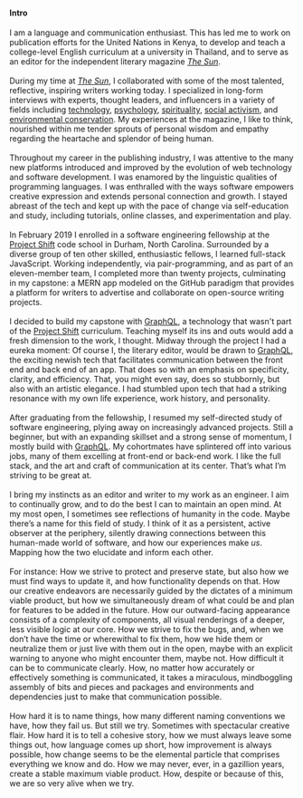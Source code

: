 #### Intro

I am a language and communication enthusiast. This has led me to work on publication efforts for the United Nations in Kenya, to develop and teach a college-level English curriculum at a university in Thailand, and to serve as an editor for the independent literary magazine [_The Sun_](https://thesunmagazine.org).
<br>
<br>
During my time at [_The Sun_](https://thesunmagazine.org), I collaborated with some of the most talented, reflective, inspiring writers working today. I specialized in long-form interviews with experts, thought leaders, and influencers in a variety of fields including [technology](https://thesunmagazine.org/issues/353/voodoo-electronics), [psychology](https://thesunmagazine.org/issues/496/an-open-mind), [spirituality](https://thesunmagazine.org/issues/384/who-hears-this-sound), [social activism](https://thesunmagazine.org/issues/513/prisoner-of-hope), and [environmental conservation](https://thesunmagazine.org/issues/497/a-walk-on-the-wild-side). My experiences at the magazine, I like to think, nourished within me tender sprouts of personal wisdom and empathy regarding the heartache and splendor of being human.  
<br>
Throughout my career in the publishing industry, I was attentive to the many new platforms introduced and improved by the evolution of web technology and software development. I was enamored by the linguistic qualities of programming languages. I was enthralled with the ways software empowers creative expression and extends personal connection and growth. I stayed abreast of the tech and kept up with the pace of change via self-education and study, including tutorials, online classes, and experimentation and play.
<br>
<br>
In February 2019 I enrolled in a software engineering fellowship at the [Project Shift](https://projectshift.io) code school in Durham, North Carolina. Surrounded by a diverse group of ten other skilled, enthusiastic fellows, I learned full-stack JavaScript. Working independently, via pair-programming, and as part of an eleven-member team, I completed more than twenty projects, culminating in my capstone: a MERN app modeled on the GitHub paradigm that provides a platform for writers to advertise and collaborate on open-source writing projects.
<br>
<br>
I decided to build my capstone with [GraphQL](https://youtu.be/urmi2wbEpGk), a technology that wasn't part of the [Project Shift](https://projectshift.io) curriculum. Teaching myself its ins and outs would add a fresh dimension to the work, I thought. Midway through the project I had a eureka moment: Of course I, the literary editor, would be drawn to [GraphQL](https://youtu.be/urmi2wbEpGk), the exciting newish tech that facilitates communication between the front end and back end of an app. That does so with an emphasis on specificity, clarity, and efficiency. That, you might even say, does so stubbornly, but also with an artistic elegance. I had stumbled upon tech that had a striking resonance with my own life experience, work history, and personality.  
<br>
After graduating from the fellowship, I resumed my self-directed study of software engineering, plying away on increasingly advanced projects. Still a beginner, but with an expanding skillset and a strong sense of momentum, I mostly build with [GraphQL](https://youtu.be/urmi2wbEpGk). My cohortmates have splintered off into various jobs, many of them excelling at front-end or back-end work. I like the full stack, and the art and craft of communication at its center. That’s what I’m striving to be great at.
<br>
<br>
I bring my instincts as an editor and writer to my work as an engineer. I aim to continually grow, and to do the best I can to maintain an open mind. At my most open, I sometimes see reflections of humanity in the code. Maybe there’s a name for this field of study. I think of it as a persistent, active observer at the periphery, silently drawing connections between this human-made world of software, and how our experiences make _us_. Mapping how the two elucidate and inform each other.
<br>
<br>
For instance: How we strive to protect and preserve state, but also how we must find ways to update it, and how functionality depends on that. How our creative endeavors are necessarily guided by the dictates of a minimum viable product, but how we simultaneously dream of what could be and plan for features to be added in the future. How our outward-facing appearance consists of a complexity of components, all visual renderings of a deeper, less visible logic at our core. How we strive to fix the bugs, and, when we don’t have the time or wherewithal to fix them, how we hide them or neutralize them or just live with them out in the open, maybe with an explicit warning to anyone who might encounter them, maybe not. How difficult it can be to communicate clearly. How, no matter how accurately or effectively something is communicated, it takes a miraculous, mindboggling assembly of bits and pieces and packages and environments and dependencies just to make that communication possible.
<br>
<br>
How hard it is to name things, how many different naming conventions we have, how they fail us. But still we try. Sometimes with spectacular creative flair. How hard it is to tell a cohesive story, how we must always leave some things out, how language comes up short, how improvement is always possible, how change seems to be the elemental particle that comprises everything we know and do. How we may never, ever, in a gazillion years, create a stable maximum viable product. How, despite or because of this, we are so very alive when we try.
<br>
<br>
